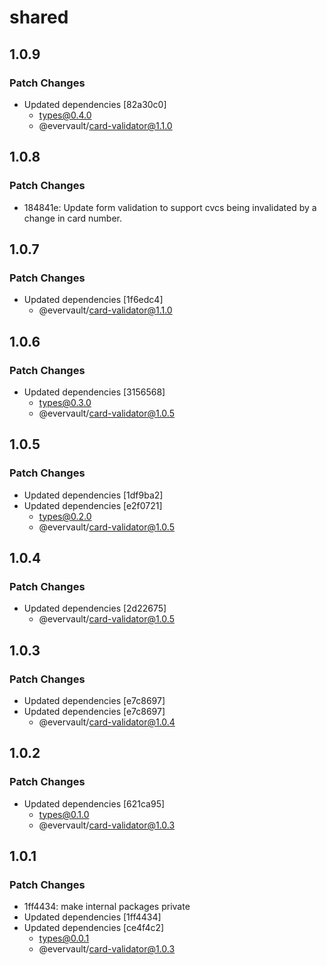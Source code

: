 # shared

## 1.0.9

### Patch Changes

- Updated dependencies [82a30c0]
  - types@0.4.0
  - @evervault/card-validator@1.1.0

## 1.0.8

### Patch Changes

- 184841e: Update form validation to support cvcs being invalidated by a change in card number.

## 1.0.7

### Patch Changes

- Updated dependencies [1f6edc4]
  - @evervault/card-validator@1.1.0

## 1.0.6

### Patch Changes

- Updated dependencies [3156568]
  - types@0.3.0
  - @evervault/card-validator@1.0.5

## 1.0.5

### Patch Changes

- Updated dependencies [1df9ba2]
- Updated dependencies [e2f0721]
  - types@0.2.0
  - @evervault/card-validator@1.0.5

## 1.0.4

### Patch Changes

- Updated dependencies [2d22675]
  - @evervault/card-validator@1.0.5

## 1.0.3

### Patch Changes

- Updated dependencies [e7c8697]
- Updated dependencies [e7c8697]
  - @evervault/card-validator@1.0.4

## 1.0.2

### Patch Changes

- Updated dependencies [621ca95]
  - types@0.1.0
  - @evervault/card-validator@1.0.3

## 1.0.1

### Patch Changes

- 1ff4434: make internal packages private
- Updated dependencies [1ff4434]
- Updated dependencies [ce4f4c2]
  - types@0.0.1
  - @evervault/card-validator@1.0.3
